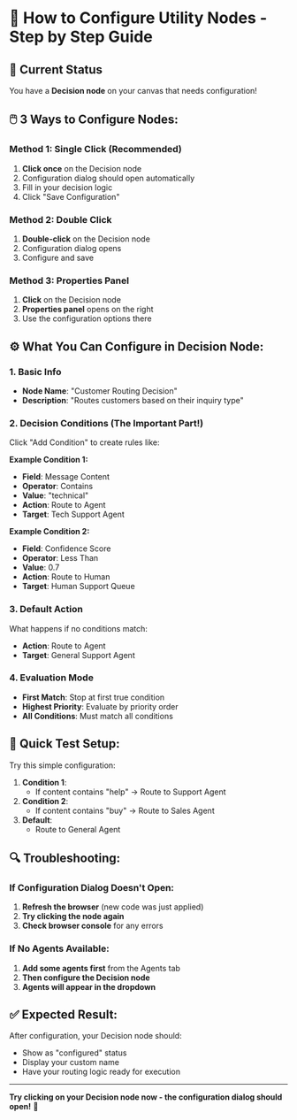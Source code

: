 # 🔧 How to Configure Utility Nodes - Step by Step Guide

## 🎯 **Current Status**
You have a **Decision node** on your canvas that needs configuration!

## 🖱️ **3 Ways to Configure Nodes:**

### **Method 1: Single Click (Recommended)**
1. **Click once** on the Decision node
2. Configuration dialog should open automatically
3. Fill in your decision logic
4. Click "Save Configuration"

### **Method 2: Double Click**
1. **Double-click** on the Decision node
2. Configuration dialog opens
3. Configure and save

### **Method 3: Properties Panel**
1. **Click** on the Decision node
2. **Properties panel** opens on the right
3. Use the configuration options there

## ⚙️ **What You Can Configure in Decision Node:**

### **1. Basic Info**
- **Node Name**: "Customer Routing Decision"
- **Description**: "Routes customers based on their inquiry type"

### **2. Decision Conditions** (The Important Part!)
Click "Add Condition" to create rules like:

**Example Condition 1:**
- **Field**: Message Content
- **Operator**: Contains
- **Value**: "technical"
- **Action**: Route to Agent
- **Target**: Tech Support Agent

**Example Condition 2:**
- **Field**: Confidence Score
- **Operator**: Less Than
- **Value**: 0.7
- **Action**: Route to Human
- **Target**: Human Support Queue

### **3. Default Action**
What happens if no conditions match:
- **Action**: Route to Agent
- **Target**: General Support Agent

### **4. Evaluation Mode**
- **First Match**: Stop at first true condition
- **Highest Priority**: Evaluate by priority order
- **All Conditions**: Must match all conditions

## 🚀 **Quick Test Setup:**

Try this simple configuration:

1. **Condition 1**: 
   - If content contains "help" → Route to Support Agent
2. **Condition 2**: 
   - If content contains "buy" → Route to Sales Agent
3. **Default**: 
   - Route to General Agent

## 🔍 **Troubleshooting:**

### **If Configuration Dialog Doesn't Open:**
1. **Refresh the browser** (new code was just applied)
2. **Try clicking the node again**
3. **Check browser console** for any errors

### **If No Agents Available:**
1. **Add some agents first** from the Agents tab
2. **Then configure the Decision node**
3. **Agents will appear in the dropdown**

## ✅ **Expected Result:**
After configuration, your Decision node should:
- Show as "configured" status
- Display your custom name
- Have your routing logic ready for execution

---

**Try clicking on your Decision node now - the configuration dialog should open!** 🎉